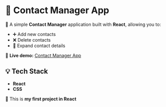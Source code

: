 # 📇 Contact Manager App  

🚀 A simple **Contact Manager** application built with **React**, allowing you to:  

- ➕ Add new contacts  
- ❌ Delete contacts  
- 📖 Expand contact details  

🔗 **Live demo:** [Contact Manager App](https://kontakty.vercel.app/)  

## 💡 Tech Stack  
- **React**  
- **CSS**  

🎉 This is **my first project in React**
